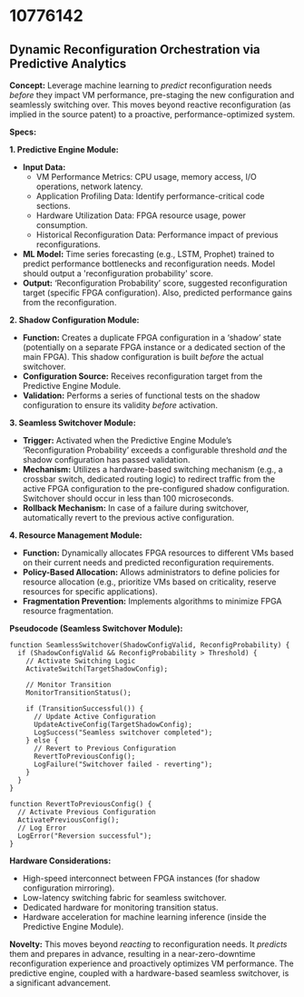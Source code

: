 # 10776142

## Dynamic Reconfiguration Orchestration via Predictive Analytics

**Concept:** Leverage machine learning to *predict* reconfiguration needs *before* they impact VM performance, pre-staging the new configuration and seamlessly switching over. This moves beyond reactive reconfiguration (as implied in the source patent) to a proactive, performance-optimized system.

**Specs:**

**1. Predictive Engine Module:**

*   **Input Data:**
    *   VM Performance Metrics: CPU usage, memory access, I/O operations, network latency.
    *   Application Profiling Data: Identify performance-critical code sections.
    *   Hardware Utilization Data: FPGA resource usage, power consumption.
    *   Historical Reconfiguration Data: Performance impact of previous reconfigurations.
*   **ML Model:** Time series forecasting (e.g., LSTM, Prophet) trained to predict performance bottlenecks and reconfiguration needs.  Model should output a 'reconfiguration probability' score.
*   **Output:** ‘Reconfiguration Probability’ score, suggested reconfiguration target (specific FPGA configuration).  Also, predicted performance gains from the reconfiguration.

**2. Shadow Configuration Module:**

*   **Function:** Creates a duplicate FPGA configuration in a ‘shadow’ state (potentially on a separate FPGA instance or a dedicated section of the main FPGA).  This shadow configuration is built *before* the actual switchover.
*   **Configuration Source:** Receives reconfiguration target from the Predictive Engine Module.
*   **Validation:** Performs a series of functional tests on the shadow configuration to ensure its validity *before* activation.

**3. Seamless Switchover Module:**

*   **Trigger:** Activated when the Predictive Engine Module’s ‘Reconfiguration Probability’ exceeds a configurable threshold *and* the shadow configuration has passed validation.
*   **Mechanism:** Utilizes a hardware-based switching mechanism (e.g., a crossbar switch, dedicated routing logic) to redirect traffic from the active FPGA configuration to the pre-configured shadow configuration.  Switchover should occur in less than 100 microseconds.
*   **Rollback Mechanism:** In case of a failure during switchover, automatically revert to the previous active configuration.

**4. Resource Management Module:**

*   **Function:** Dynamically allocates FPGA resources to different VMs based on their current needs and predicted reconfiguration requirements.
*   **Policy-Based Allocation:** Allows administrators to define policies for resource allocation (e.g., prioritize VMs based on criticality, reserve resources for specific applications).
*   **Fragmentation Prevention:** Implements algorithms to minimize FPGA resource fragmentation.

**Pseudocode (Seamless Switchover Module):**

```
function SeamlessSwitchover(ShadowConfigValid, ReconfigProbability) {
  if (ShadowConfigValid && ReconfigProbability > Threshold) {
    // Activate Switching Logic
    ActivateSwitch(TargetShadowConfig);

    // Monitor Transition
    MonitorTransitionStatus();

    if (TransitionSuccessful()) {
      // Update Active Configuration
      UpdateActiveConfig(TargetShadowConfig);
      LogSuccess("Seamless switchover completed");
    } else {
      // Revert to Previous Configuration
      RevertToPreviousConfig();
      LogFailure("Switchover failed - reverting");
    }
  }
}

function RevertToPreviousConfig() {
  // Activate Previous Configuration
  ActivatePreviousConfig();
  // Log Error
  LogError("Reversion successful");
}
```

**Hardware Considerations:**

*   High-speed interconnect between FPGA instances (for shadow configuration mirroring).
*   Low-latency switching fabric for seamless switchover.
*   Dedicated hardware for monitoring transition status.
*   Hardware acceleration for machine learning inference (inside the Predictive Engine Module).

**Novelty:** This moves beyond *reacting* to reconfiguration needs. It *predicts* them and prepares in advance, resulting in a near-zero-downtime reconfiguration experience and proactively optimizes VM performance.  The predictive engine, coupled with a hardware-based seamless switchover, is a significant advancement.